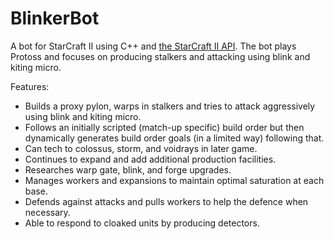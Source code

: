 # BlinkerBot
A bot for StarCraft II using C++ and [the StarCraft II API](https://github.com/Blizzard/s2client-api). The bot plays Protoss and focuses on producing stalkers and attacking using blink and kiting micro.

Features:
- Builds a proxy pylon, warps in stalkers and tries to attack aggressively using blink and kiting micro.
- Follows an initially scripted (match-up specific) build order but then dynamically generates build order goals (in a limited way) following that.
- Can tech to colossus, storm, and voidrays in later game.
- Continues to expand and add additional production facilities.
- Researches warp gate, blink, and forge upgrades.
- Manages workers and expansions to maintain optimal saturation at each base.
- Defends against attacks and pulls workers to help the defence when necessary.
- Able to respond to cloaked units by producing detectors.
